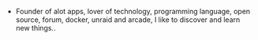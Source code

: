 - Founder of alot apps, lover of technology, programming language, open source, forum, docker, unraid and arcade, I like to discover and learn new things..
  <br>


















































































































































































































































































































































































































































































































































































































































































































































































































































































































































































































































































































































































































































































































































































































































































































































































































































































































































































































































































































































































































































































































































































































































































































































































































































































































































































































































































































































































































































































































































































































































































































